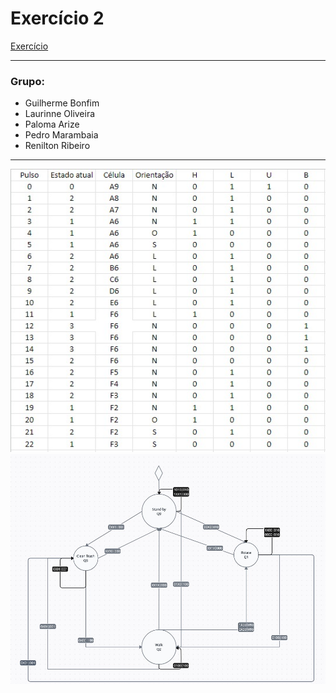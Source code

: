 # Exercício 2

[Exercício](/question.pdf)

----
### Grupo: 
- Guilherme Bonfim
- Laurinne Oliveira
- Paloma Arize
- Pedro Marambaia
- Renilton Ribeiro

---

![Tabela](/table.jpeg)
![Diagrama](/diagram.jpeg)
